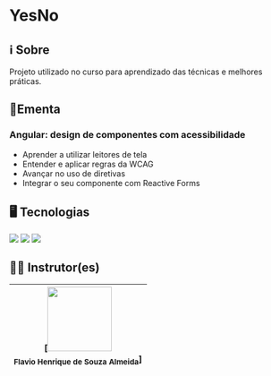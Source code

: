 # YesNo

## ℹ️ Sobre

<p>Projeto utilizado no curso para aprendizado das técnicas e melhores práticas.</p>

## 📘Ementa

### Angular: design de componentes com acessibilidade

- Aprender a utilizar leitores de tela
- Entender e aplicar regras da WCAG
- Avançar no uso de diretivas
- Integrar o seu componente com Reactive Forms

## 🖥️ Tecnologias

<div>
  <img src="https://img.shields.io/badge/HTML-%23E34F26.svg?logo=html5&logoColor=white">
  <img src="https://img.shields.io/badge/CSS-1572B6?logo=css3&logoColor=fff">
  <img src="https://img.shields.io/badge/Angular-%23DD0031.svg?logo=angular&logoColor=white">
</div>

## 🧑‍🏫 Instrutor(es)

| [<img loading="lazy" src="https://www.gravatar.com/avatar/8d96063c612c7c23fd0ced5142c8a9aa.png?r=PG&size=100x100&date=2025-04-22&d=https%3A%2F%2Fcursos.alura.com.br%2Fassets%2Fimages%2Fforum%2Favatar_f.png" width=115><br><sub>Flavio Henrique de Souza Almeida</sub>] |
| :-----------------------------------------------------------------------------------------------------------------------------------------------------------------------------------------------------------------------------------------------------------------------: |
